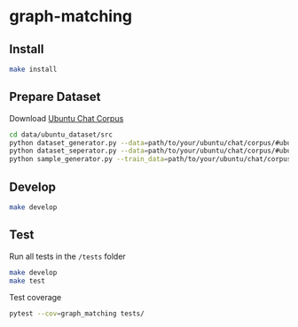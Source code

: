 # graph-matching

## Install

```bash
make install
```

## Prepare Dataset

Download [Ubuntu Chat Corpus](https://daviduthus.org/UCC/)

```bash
cd data/ubuntu_dataset/src
python dataset_generator.py --data=path/to/your/ubuntu/chat/corpus/#ubuntu
python dataset_seperator.py --data=path/to/your/ubuntu/chat/corpus/#ubuntu/#ubuntu.gz
python sample_generator.py --train_data=path/to/your/ubuntu/chat/corpus/#ubuntu/train-data.gz --dev_data=path/to/your/ubuntu/chat/corpus/#ubuntu/dev-data.gz --test_data=path/to/your/ubuntu/chat/corpus/#ubuntu/test-data.gz
```

## Develop

```bash
make develop
```

## Test

Run all tests in the `/tests` folder

```bash
make develop
make test
```

Test coverage

```bash
pytest --cov=graph_matching tests/
```
